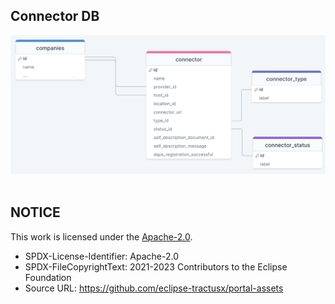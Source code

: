 ## Connector DB

<img width="1119" alt="image" src="https://raw.githubusercontent.com/eclipse-tractusx/portal-assets/main/docs/static/db-schema-connector.png">

<br>
<br>

## NOTICE

This work is licensed under the [Apache-2.0](https://www.apache.org/licenses/LICENSE-2.0).

- SPDX-License-Identifier: Apache-2.0
- SPDX-FileCopyrightText: 2021-2023 Contributors to the Eclipse Foundation
- Source URL: https://github.com/eclipse-tractusx/portal-assets
